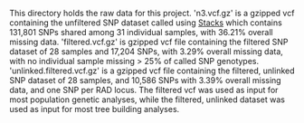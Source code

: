 This directory holds the raw data for this project. 'n3.vcf.gz' is a gzipped vcf containing the unfiltered SNP dataset called using [Stacks](https://catchenlab.life.illinois.edu/stacks/) which contains 131,801 SNPs shared among 31 individual samples, with 36.21% overall missing data. 'filtered.vcf.gz' is gzipped vcf file containing the filtered SNP dataset of 28 samples and 17,204 SNPs, with 3.29% overall missing data, with no individual sample missing > 25% of called SNP genotypes. 'unlinked.filtered.vcf.gz' is a gzipped vcf file containing the filtered, unlinked SNP dataset of 28 samples, and 10,586 SNPs with 3.39% overall missing data, and one SNP per RAD locus. The filtered vcf was used as input for most population genetic analyses, while the filtered, unlinked dataset was used as input for most tree building analyses.

